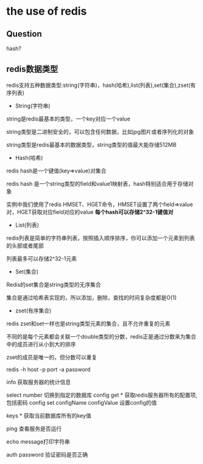 # the use of redis

## Question
hash?

## redis数据类型

redis支持五种数据类型:string(字符串)，hash(哈希),list(列表),set(集合),zset(有序列表)

+ String(字符串)

string是redis最基本的类型，一个key对应一个value

string类型是二进制安全的，可以包含任何数据，比如jpg图片或者序列化的对象

string类型是redis最基本的数据类型，string类型的值最大能存储512MB

+ Hash(哈希)

redis hash是一个键值(key=>value)对集合

redis hash 是一个string类型的field和value1映射表，hash特别适合用于存储对象

实例中我们使用了redis HMSET、HGET命令，HMSET设置了两个field=>value对，HGET获取对应field对应的value
**每个hash可以存储2^32-1键值对**

+ List(列表)

redis列表是简单的字符串列表，按照插入顺序排序，你可以添加一个元素到列表的头部或者尾部

列表最多可以存储2^32-1元素

+ Set(集合)

Redis的set集合是string类型的无序集合

集合是通过哈希表实现的，所以添加，删除，查找的时间复杂度都是O(1)

+ zset(有序集合)

redis zset和set一样也是string类型元素的集合，且不允许重复的元素

不同的是每个元素都会关联一个double类型的分数，redis正是通过分数来为集合中的成员进行从小到大的排序

zset的成员是唯一的，但分数可以重复

redis -h host -p port -a  password

info 获取服务器的统计信息

select number 切换到指定的数据库
config get * 获取redis服务器所有的配置项,包括密码
config set configName configValue 设置config的值

keys * 获取当前数据库所有的key值

ping 查看服务是否运行

echo message打印字符串

auth password 验证密码是否正确